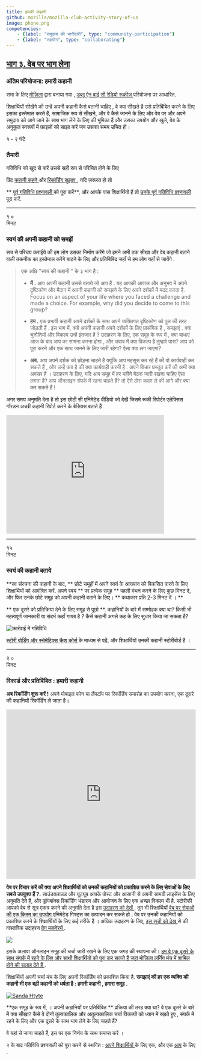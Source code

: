 ```yaml
---
title: हमारी कहानी
github: mozilla/mozilla-club-activity-story-of-us
image: phone.png
competencies:
    - {label: "समुदाय की भागीदारी", type: "community-participation"}
    - {label: "सहयोग", type: "collaborating"}
---
```


## [भाग ३. वेब पर भाग लेना ](http://mozilla.github.io/webmaker-curriculum/WebLiteracyBasics-I/)

### अंतिम परियोजना: हमारी कहानी

सभा के लिए [मोज़िला](https://webmaker.org/mentor) द्वारा बनाया गया , [ डब्लू ऐन वाई सी रेडियो रूकीज़ ](https://radiorookies.makes.org/thimble/diy-toolkit-how-to-report-your-own-story) परियोजना पर आधारित. 

शिक्षार्थियों सीखेंगे की उन्हें अपनी कहानी कैसे बतानी चाहिए , वे क्या सीखते है उसे प्रतिबिंबित करने के लिए इसका इस्तेमाल करते हैं, सामाजिक रूप से सीखने, और वे कैसे जानने के लिए और वेब पर और अपने समुदाय को आगे जाने के साथ भाग लेने के लिए की भूमिका हैं और उसका  उपयोग और खुले, वेब के अनुकूल स्वरूपों में फ़ाइलों को साझा करें  जब उसका समय उचित हो। 

१ - २ घंटे 

### तैयारी

गतिविधि को खुद से करें उससे सही रूप से परिचित होने के लिए 

प्रिंट [ कहानी कहने ](http://www.scribd.com/doc/198426785/Story-Planning-Worksheet) और [ रिकॉर्डिंग सुझाव ](http://www.scribd.com/doc/198426782/Recording-and-Interviewing-Basics-Worksheet), यदि ज़रूरत हो तो

** [ पूर्व गतिविधि प्रश्नावली ](http://goo.gl/forms/kAPPY2NDET) को पूरा करें**, और आपके पास शिक्षार्थियों हैं तो  [ उनके पूर्व गतिविधि प्रश्नावली ](http://goo.gl/forms/KeeMwn7pMJ) पूरा करें. 

---

१ ० <br>मिनट 

### स्वयं की अपनी कहानी को समझें 
सत्र से परिचय कराईये की हम लोग उसका निर्माण करेंगे जो हमने अभी तक सीखा और वेब कहानी बताने वाली तकनीक का इस्तेमाल करेंगे बाटने के लिए  और प्रतिबिबिद जहाँ से हम लोग यहाँ से जायेंगे .

> एक अछि "स्वयं की कहानी " के ३ भाग है :
>
> * **मैं  .** आप अपनी कहानी उससे बताये जो आप हैं . यह आपकी आवाज और अनुभव में अपने दृष्टिकोण और मैदान में अपनी कहानी को समझने के लिए अपने दर्शकों में मदद करता है. Focus on an aspect of your life where you faced a challenge and made a choice. For example, why did you decide to come to this group?
>
> * **हम .** एक प्रभावी कहानी अपने दर्शकों के साथ अपने व्यक्तिगत दृष्टिकोण को पुल की  तरह जोड़ती हैं . इस भाग में, क्यों अपनी कहानी अपने दर्शकों के लिए प्रासंगिक है , समझाएं . क्या चुनौतियों और विकल्प उन्हें इंतजार है ? उदाहरण के लिए, एक समूह के रूप में , क्या बाधाएं आज के बाद आप का सामना करना होगा , और जवाब में क्या विकल्प है तुम्हारे पास? आप को पूरा करने और एक साथ जानने के लिए जारी रहेगा?  ऐसा क्या लग जाएगा?
>
> * **अब.** आप अपने दर्शक को छोड़ना चाहते है क्यूंकि आप महसूस कर रहे हैं की वो कार्यवाही कर सकते हैं , और उन्हें पता है की क्या कार्यवाही करनी है . अपने विचार प्रस्तुत करें की अभी क्या अवसर है ।  उदाहरण के लिए, यदि आप समूह में हर महीने बैठक जारी रखना चाहिए ऐसा लगता है? आप ऑनलाइन संपर्क में रहना चाहते हैं? तो ऐसे ठोस कदम ले की आगे और क्या कर सकते हैं !

अगर समय अनुमति देता है तो इस छोटी सी एनिमेटेड वीडियो को देखें जिसमे रूकी रिपोर्टर एलेक्सिस गॉरडन अच्छी कहानी रिपोर्ट करने के बेसिक्स बताते हैं 

<iframe src="https://www.youtube.com/embed/BTtbkgO70-E" allowfullscreen="" frameborder="0" height="315" width="420"></iframe>

---

१५ <br>मिनट 

### स्वयं की कहानी बताये 

**स्व संरचना की कहानी के बाद, ** छोटे समूहों में अपने स्वयं के आख्यान को विकसित करने के लिए शिक्षार्थियों को आमंत्रित करें. अपने स्वयं ** पर प्रत्येक समूह ** पहली मंथन करने के लिए कुछ मिनट दे, और फिर उनके छोटे समूह को अपनी कहानी बताने के लिए। ** कथाकार प्रति 2-3 मिनट दें । **

** एक दूसरे को प्रतिक्रिया देने के लिए समूह से पूछो **. कहानियों के बारे में सम्मोहक क्या था? किसी भी महत्वपूर्ण जानकारी या संदर्भ कहाँ गायब है ? कैसे कहानी अगले कह के लिए सुधार किया जा सकता है?

![कार्रवाई में गतिविधि](http://mozilla.github.io/webmaker-curriculum/images/story-of-us-03.jpg)

[ स्टोरी बोर्डिंग  और  स्चेमेटिक्स  क्रैश कोर्स ](https://laura.makes.org/thimble/LTEyNzQ2NzQ2ODg=/schematics-and-storyboards) के माध्यम से पढ़ें, और शिक्षार्थियों उनकी कहानी स्टोरीबोर्ड है ।

---

२ ० <br>मिनट 

### रिकार्ड और प्रतिबिंबित :  हमारी कहानी

**अब रिकॉर्डिंग शुरू करें !** अपने मोबाइल फोन या लैपटॉप पर रिकॉर्डिंग समारोह का उपयोग करना, एक दूसरे की कहानियों रिकॉर्डिंग ले जाता है।

<iframe src="http://plotagon.com/player/42510" webkitallowfullscreen="" mozallowfullscreen="" allowfullscreen="" frameborder="0" height="450" width="100%"></iframe>

**वेब पर विचार करें की क्या अपने शिक्षार्थियों को  उनकी कहानियों को प्रकाशित करने के लिए सेवाओं के लिए सबसे उपयुक्त हैं ?.** साउंडक्लाउड और यूट्यूब आपके  पोस्ट और आसानी से अपनी सामग्री लाइसेंस के लिए अनुमति देते हैं, और ड्रॉपबॉक्स रिकॉर्डिंग भंडारण और आयोजन के लिए एक अच्छा विकल्प भी है. स्टोरीफी आपको वेब से सूत्र एकत्र करने की अनुमति देता है इस [उदाहरण को देखें ](https://storify.com/cpastor24/story-of-us#publiciz). तुम भी शिक्षार्थियों [ वेब पर सेवाओं की एक किस्म का उपयोग ](https://katermouse.makes.org/thimble/LTIwNjQwNTYzMjA=/creative-commons-gif-exchange-activity) एनिमेटेड गिफ्ट्स  का उत्पादन कर सकते हो . वेब पर उनकी कहानियों को प्रकाशित करने के शिक्षार्थियों के लिए कई तरीके हैं । अधिक उदाहरण के लिए, [ इस सूची को देख ](https://github.com/mozilla/teach.webmaker.org/issues/205#issuecomment-84924930) से की वास्तविक उदाहरण [ग्रेग मकवेरर्य  ](http://twitter.com/jgmac1106).

[![](https://d262ilb51hltx0.cloudfront.net/max/760/1*4i87-EgCi3HNvV-_--PjTg.gif)](https://medium.com/@leelefever/welcome-to-the-next-golden-age-of-animated-gifs-56c4851ae33e)

इसके अलावा ऑनलाइन समूह की चर्चा जारी रखने के लिए एक जगह की स्थापना की। [हम वे एक दूसरे के साथ संपर्क में रहने के लिए और साथी शिक्षार्थियों को पूरा कर सकते हैं जहां मोज़िला लर्निंग मंच में शामिल होने की सलाह देते हैं ](http://discourse.webmaker.org/category/clubs).

शिक्षार्थियों अपनी चर्चा मंच के लिए अपनी रिकॉर्डिंग को प्रकाशित किया है. **समझाएं की हर एक व्यक्ति की कहानी भी एक बढ़ी कहानी को धर्षता है : हमारी कहानी , हमारा समूह .**

[![Sanda Htyte](http://mozilla.github.io/webmaker-curriculum/images/story-of-us-02.jpg)](http://www.sandahtyte.com/)

**एक समूह के रूप में, । अपनी कहानियों पर प्रतिबिंबित ** प्रक्रिया की तरह क्या था? वे एक दूसरे के बारे में क्या सीखा? कैसे वे दोनों तुल्यकालिक और अतुल्यकालिक चर्चा विकल्पों को ध्यान में रखते हुए , संपर्क में रहने के लिए और एक दूसरे के साथ भाग लेने के लिए चाहते हैं?

वे यहां से जाना चाहते हैं, इस पर एक निर्णय के साथ समाप्त करें ।

२  के बाद गतिविधि प्रश्नावली को पूरा करने से स्थगित : [ अपने शिक्षार्थियों ](http://goo.gl/forms/8UWO57WswT) के लिए एक, और एक [आप](http://goo.gl/forms/gUaeABnBuh) के लिए . 